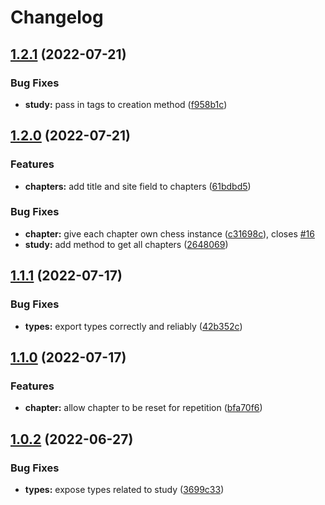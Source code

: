 # Changelog

## [1.2.1](https://github.com/JamesTeague/chess-moves/compare/v1.2.0...v1.2.1) (2022-07-21)


### Bug Fixes

* **study:** pass in tags to creation method ([f958b1c](https://github.com/JamesTeague/chess-moves/commit/f958b1cdd8859278515426a37b5ed1dd57b1ab42))

## [1.2.0](https://github.com/JamesTeague/chess-moves/compare/v1.1.1...v1.2.0) (2022-07-21)


### Features

* **chapters:** add title and site field to chapters ([61bdbd5](https://github.com/JamesTeague/chess-moves/commit/61bdbd5ca2e7ad10910fd1fd2485cef9ccaeeea8))


### Bug Fixes

* **chapter:** give each chapter own chess instance ([c31698c](https://github.com/JamesTeague/chess-moves/commit/c31698c3017b06b74767319e29ed3a44c6c31df5)), closes [#16](https://github.com/JamesTeague/chess-moves/issues/16)
* **study:** add method to get all chapters ([2648069](https://github.com/JamesTeague/chess-moves/commit/2648069db23a4654df27381a59fa8602700452e3))

## [1.1.1](https://github.com/JamesTeague/chess-moves/compare/v1.1.0...v1.1.1) (2022-07-17)


### Bug Fixes

* **types:** export types correctly and reliably ([42b352c](https://github.com/JamesTeague/chess-moves/commit/42b352c4a6bc14cacf6b9cab8025d4b1b58c1715))

## [1.1.0](https://github.com/JamesTeague/chess-moves/compare/v1.0.2...v1.1.0) (2022-07-17)


### Features

* **chapter:** allow chapter to be reset for repetition ([bfa70f6](https://github.com/JamesTeague/chess-moves/commit/bfa70f6c2006733da67aacb52296d32acf2cd320))

## [1.0.2](https://github.com/JamesTeague/chess-moves/compare/v1.0.1...v1.0.2) (2022-06-27)


### Bug Fixes

* **types:** expose types related to study ([3699c33](https://github.com/JamesTeague/chess-moves/commit/3699c334548c0e999df871dbe1c629ef5c177c58))
